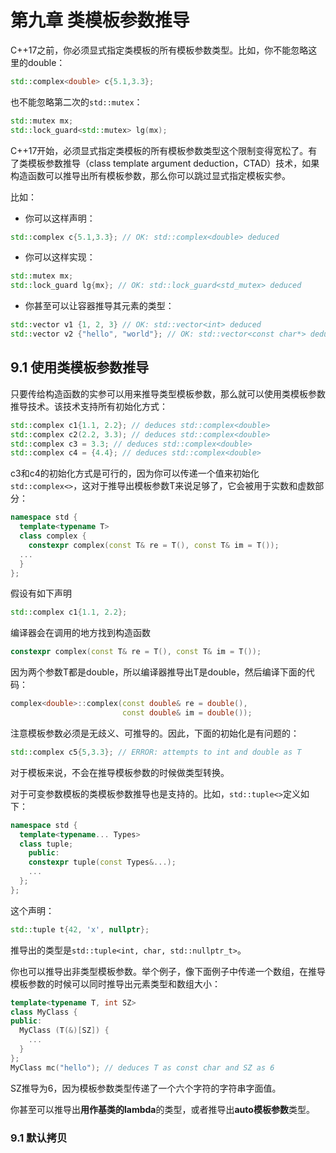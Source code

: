 # 第九章 类模板参数推导
C++17之前，你必须显式指定类模板的所有模板参数类型。比如，你不能忽略这里的double：
```cpp
std::complex<double> c{5.1,3.3};
```
也不能忽略第二次的`std::mutex`：
```cpp
std::mutex mx;
std::lock_guard<std::mutex> lg(mx);
```
C++17开始，必须显式指定类模板的所有模板参数类型这个限制变得宽松了。有了类模板参数推导（class template argument deduction，CTAD）技术，如果构造函数可以推导出所有模板参数，那么你可以跳过显式指定模板实参。

比如：
+ 你可以这样声明：
```cpp
std::complex c{5.1,3.3}; // OK: std::complex<double> deduced
```
+ 你可以这样实现：
```cpp
std::mutex mx;
std::lock_guard lg{mx}; // OK: std::lock_guard<std_mutex> deduced
```
+ 你甚至可以让容器推导其元素的类型：
```cpp
std::vector v1 {1, 2, 3} // OK: std::vector<int> deduced
std::vector v2 {"hello", "world"}; // OK: std::vector<const char*> deduced
```

## 9.1 使用类模板参数推导
只要传给构造函数的实参可以用来推导类型模板参数，那么就可以使用类模板参数推导技术。该技术支持所有初始化方式：
```cpp
std::complex c1{1.1, 2.2}; // deduces std::complex<double>
std::complex c2(2.2, 3.3); // deduces std::complex<double>
std::complex c3 = 3.3; // deduces std::complex<double>
std::complex c4 = {4.4}; // deduces std::complex<double>
````
c3和c4的初始化方式是可行的，因为你可以传递一个值来初始化`std::complex<>`，这对于推导出模板参数T来说足够了，它会被用于实数和虚数部分：
```cpp
namespace std {
  template<typename T>
  class complex {
    constexpr complex(const T& re = T(), const T& im = T());
  ...
  }
};
```
假设有如下声明
```cpp
std::complex c1{1.1, 2.2};
```
编译器会在调用的地方找到构造函数
```cpp
constexpr complex(const T& re = T(), const T& im = T());
```
因为两个参数T都是double，所以编译器推导出T是double，然后编译下面的代码：
```cpp
complex<double>::complex(const double& re = double(),
                         const double& im = double());
```
注意模板参数必须是无歧义、可推导的。因此，下面的初始化是有问题的：
```cpp
std::complex c5{5,3.3}; // ERROR: attempts to int and double as T
```
对于模板来说，不会在推导模板参数的时候做类型转换。

对于可变参数模板的类模板参数推导也是支持的。比如，`std::tuple<>`定义如下：
```cpp
namespace std {
  template<typename... Types>
  class tuple;
    public:
    constexpr tuple(const Types&...);
    ...
  };
};
```
这个声明：
```cpp
std::tuple t{42, 'x', nullptr};
```
推导出的类型是`std::tuple<int, char, std::nullptr_t>`。

你也可以推导出非类型模板参数。举个例子，像下面例子中传递一个数组，在推导模板参数的时候可以同时推导出元素类型和数组大小：
```cpp
template<typename T, int SZ>
class MyClass {
public:
  MyClass (T(&)[SZ]) {
    ...
  }
};
MyClass mc("hello"); // deduces T as const char and SZ as 6
```
SZ推导为6，因为模板参数类型传递了一个六个字符的字符串字面值。

你甚至可以推导出**用作基类的lambda**的类型，或者推导出**auto模板参数**类型。

### 9.1 默认拷贝